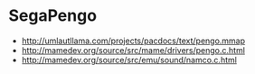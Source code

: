 # SegaPengo

* http://umlautllama.com/projects/pacdocs/text/pengo.mmap
* http://mamedev.org/source/src/mame/drivers/pengo.c.html
* http://mamedev.org/source/src/emu/sound/namco.c.html

